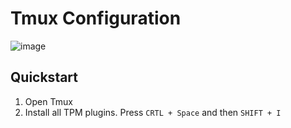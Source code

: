 # Tmux Configuration
![image](https://github.com/Noah4ever/tmux/assets/66632359/d64a5aae-f7d2-476a-bf2b-47fd11cbb6e2)

## Quickstart
1. Open Tmux
2. Install all TPM plugins. Press `CRTL + Space` and then `SHIFT + I`

